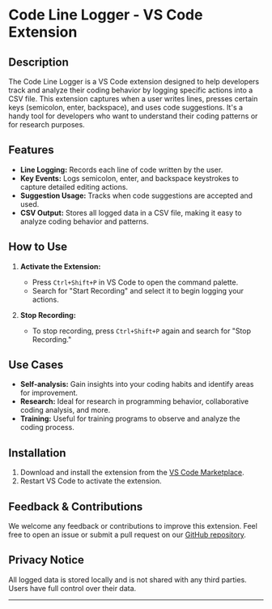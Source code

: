 # Code Line Logger - VS Code Extension

## Description

The Code Line Logger is a VS Code extension designed to help developers track and analyze their coding behavior by logging specific actions into a CSV file. This extension captures when a user writes lines, presses certain keys (semicolon, enter, backspace), and uses code suggestions. It's a handy tool for developers who want to understand their coding patterns or for research purposes.

## Features

- **Line Logging:** Records each line of code written by the user.
- **Key Events:** Logs semicolon, enter, and backspace keystrokes to capture detailed editing actions.
- **Suggestion Usage:** Tracks when code suggestions are accepted and used.
- **CSV Output:** Stores all logged data in a CSV file, making it easy to analyze coding behavior and patterns.

## How to Use

1. **Activate the Extension:**
   - Press `Ctrl+Shift+P` in VS Code to open the command palette.
   - Search for "Start Recording" and select it to begin logging your actions.
   
2. **Stop Recording:**
   - To stop recording, press `Ctrl+Shift+P` again and search for "Stop Recording."

## Use Cases

- **Self-analysis:** Gain insights into your coding habits and identify areas for improvement.
- **Research:** Ideal for research in programming behavior, collaborative coding analysis, and more.
- **Training:** Useful for training programs to observe and analyze the coding process.

## Installation

1. Download and install the extension from the [VS Code Marketplace](#).
2. Restart VS Code to activate the extension.

## Feedback & Contributions

We welcome any feedback or contributions to improve this extension. Feel free to open an issue or submit a pull request on our [GitHub repository](https://github.com/Mohit-Agarwal-17/VsCode-Extension).

## Privacy Notice

All logged data is stored locally and is not shared with any third parties. Users have full control over their data.

---